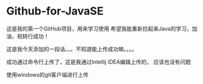 ﻿# Github-for-JavaSE
这是我的第一个GitHub项目，用来学习使用
希望我能重新捡起来Java的学习，加油，祝转行成功！

这是我今天添加的一段话。。。不知道能上传成功嘛。。。。

成功通过命令行上传了，这是我通过Intellij IDEA编辑上传的，
应该也没有问题

使用windows的git客户端进行上传